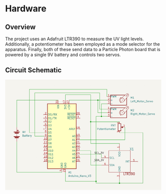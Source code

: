 # Hardware

## Overview

The project uses an Adafruit LTR390 to measure the UV light levels. Additionally, a potentiometer has been employed as a mode selector for the apparatus. Finally, both of these send data to a Particle Photon board that is powered by a single 9V battery and controls two servos.

## Circuit Schematic

![Circuit Schematic](Hardware/Circuit-Schematic.png) 

